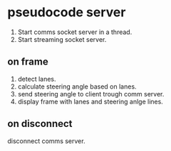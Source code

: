 # pseudocode server
1. Start comms socket server in a thread.
2. Start streaming socket server.

## on frame
1. detect lanes.
2. calculate steering angle based on lanes.
3. send steering angle to client trough comm server.
4. display frame with lanes and steering anlge lines.

## on disconnect
disconnect comms server.
